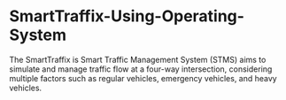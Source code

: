 # SmartTraffix-Using-Operating-System
The SmartTraffix is Smart Traffic Management System (STMS) aims to simulate and manage traffic flow at a four-way intersection, considering multiple factors such as regular vehicles, emergency vehicles, and heavy vehicles.
